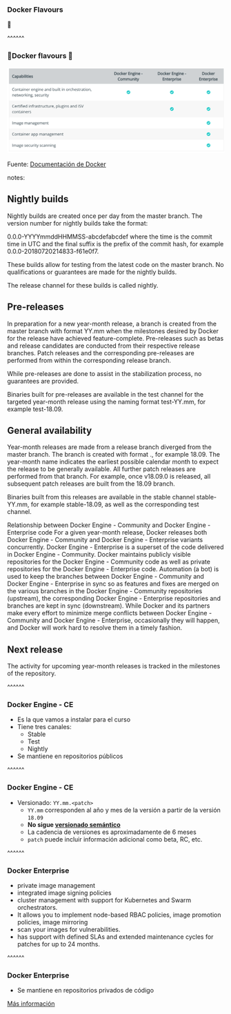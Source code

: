 ### Docker Flavours
🍦

^^^^^^

### 🍦Docker flavours 🍦

![Docker flavours](images/docker-flavours.png)<!-- .element: class="plain" -->

Fuente: [Documentación de Docker](https://docs.docker.com/install/overview/)

notes:

## Nightly builds
Nightly builds are created once per day from the master branch. The version number for nightly builds take the format:

0.0.0-YYYYmmddHHMMSS-abcdefabcdef
where the time is the commit time in UTC and the final suffix is the prefix of the commit hash, for example 0.0.0-20180720214833-f61e0f7.

These builds allow for testing from the latest code on the master branch. No qualifications or guarantees are made for the nightly builds.

The release channel for these builds is called nightly.

## Pre-releases
In preparation for a new year-month release, a branch is created from the master branch with format YY.mm when the milestones desired by Docker for the release have achieved feature-complete. Pre-releases such as betas and release candidates are conducted from their respective release branches. Patch releases and the corresponding pre-releases are performed from within the corresponding release branch.

While pre-releases are done to assist in the stabilization process, no guarantees are provided.

Binaries built for pre-releases are available in the test channel for the targeted year-month release using the naming format test-YY.mm, for example test-18.09.

## General availability
Year-month releases are made from a release branch diverged from the master branch. The branch is created with format <year>.<month>, for example 18.09. The year-month name indicates the earliest possible calendar month to expect the release to be generally available. All further patch releases are performed from that branch. For example, once v18.09.0 is released, all subsequent patch releases are built from the 18.09 branch.

Binaries built from this releases are available in the stable channel stable-YY.mm, for example stable-18.09, as well as the corresponding test channel.

Relationship between Docker Engine - Community and Docker Engine - Enterprise code
For a given year-month release, Docker releases both Docker Engine - Community and Docker Engine - Enterprise variants concurrently. Docker Engine - Enterprise is a superset of the code delivered in Docker Engine - Community. Docker maintains publicly visible repositories for the Docker Engine - Community code as well as private repositories for the Docker Engine - Enterprise code. Automation (a bot) is used to keep the branches between Docker Engine - Community and Docker Engine - Enterprise in sync so as features and fixes are merged on the various branches in the Docker Engine - Community repositories (upstream), the corresponding Docker Engine - Enterprise repositories and branches are kept in sync (downstream). While Docker and its partners make every effort to minimize merge conflicts between Docker Engine - Community and Docker Engine - Enterprise, occasionally they will happen, and Docker will work hard to resolve them in a timely fashion.

## Next release
The activity for upcoming year-month releases is tracked in the milestones of the repository.

^^^^^^

### Docker Engine - CE
* Es la que vamos a instalar para el curso
* Tiene tres canales:
  * Stable
  * Test
  * Nightly
* Se mantiene en repositorios públicos

^^^^^^
### Docker Engine - CE

* Versionado: ```YY.mm.<patch>```
  * ```YY.mm``` corresponden al año y mes de la versión a partir de la versión ```18.09```
  * **No sigue [versionado semántico](https://semver.org/)**
  * La cadencia de versiones es aproximadamente de 6 meses
  * ```patch``` puede incluir información adicional como beta, RC, etc.

^^^^^^

### Docker Enterprise

* private image management
* integrated image signing policies
* cluster management with support for Kubernetes and Swarm orchestrators. 
* It allows you to implement node-based RBAC policies, image promotion policies, image mirroring
* scan your images for vulnerabilities. 
* has support with defined SLAs and extended maintenance cycles for patches for up to 24 months.

^^^^^^

### Docker Enterprise

* Se mantiene en repositorios privados de código

[Más información](https://docs.docker.com/ee/supported-platforms/)

